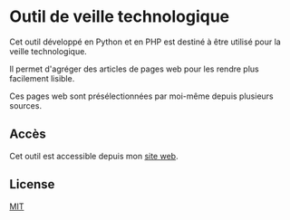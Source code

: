 # Outil de veille technologique

Cet outil développé en Python et en PHP est destiné à être utilisé pour la veille technologique.

Il permet d'agréger des articles de pages web pour les rendre plus facilement lisible.

Ces pages web sont présélectionnées par moi-même depuis plusieurs sources.

## Accès

Cet outil est accessible depuis mon [site web](https://www.louis-gambart.ovh/).

## License

[MIT](https://choosealicense.com/licenses/mit/)
